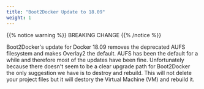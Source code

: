 ```yaml
---
title: "Boot2Docker Update to 18.09"
weight: 1
---
```


{{% notice warning %}}
BREAKING CHANGE
{{% /notice %}}

Boot2Docker's update for Docker 18.09 removes the deprecated AUFS filesystem and makes Overlay2 the default.
AUFS has been the default for a while and therefore most of the updates have been fine. Unfortunately because
there doesn't seem to be a clear upgrade path for Boot2Docker the only suggestion we have is to destroy and
rebuild. This will not delete your project files but it will destory the Virtual Machine (VM) and rebuild it.
